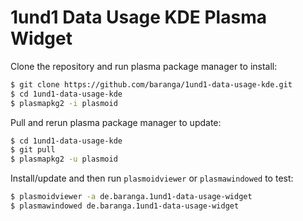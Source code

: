 # 1und1 Data Usage KDE Plasma Widget
Clone the repository and run plasma package manager to install:
```bash
$ git clone https://github.com/baranga/1und1-data-usage-kde.git
$ cd 1und1-data-usage-kde
$ plasmapkg2 -i plasmoid
```

Pull and rerun plasma package manager to update:
```bash
$ cd 1und1-data-usage-kde
$ git pull
$ plasmapkg2 -u plasmoid
```

Install/update and then run `plasmoidviewer` or `plasmawindowed` to test:
```bash
$ plasmoidviewer -a de.baranga.1und1-data-usage-widget
$ plasmawindowed de.baranga.1und1-data-usage-widget
```
